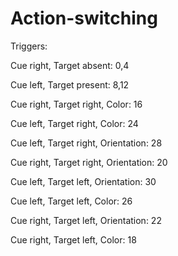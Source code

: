 # Action-switching

Triggers:

Cue right, Target absent:             0,4

Cue left,  Target present:            8,12

Cue right, Target right, Color:       16

Cue left,  Target right, Color:       24

Cue left,  Target right, Orientation: 28

Cue right, Target right, Orientation: 20

Cue left,  Target left,  Orientation: 30

Cue left,  Target left,  Color:       26

Cue right, Target left,  Orientation: 22

Cue right, Target left,  Color:       18
